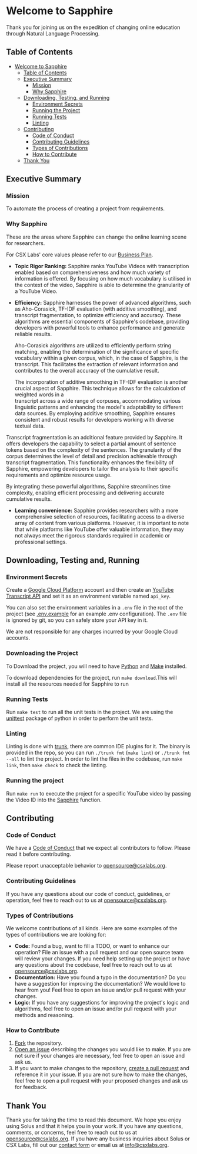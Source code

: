 # Welcome to Sapphire

Thank you for joining us on the expedition of changing online education through Natural Language Processing.

## Table of Contents

- [Welcome to Sapphire](#welcome-to-sapphire)
  - [Table of Contents](#table-of-contents)
  - [Executive Summary](#executive-summary)
    - [Mission](#mission)
    - [Why Sapphire](#why-sapphire)
  - [Downloading, Testing, and Running](#downloading,-testing,-and-running)
    - [Environment Secrets](#environment-secrets)
    - [Running the Project](#building-and-running-the-project)
    - [Running Tests](#running-tests)
    - [Linting](#linting)
  - [Contributing](#contributing)
    - [Code of Conduct](#code-of-conduct)
    - [Contributing Guidelines](#contributing-guidelines)
    - [Types of Contributions](#types-of-contributions)
    - [How to Contribute](#how-to-contribute)
  - [Thank You](#thank-you)

## Executive Summary

### Mission

To automate the process of creating a project from requirements.

### Why Sapphire

These are the areas where Sapphire can change the online learning scene for researchers.

For CSX Labs' core values please refer to our [Business Plan](https://docs.google.com/document/d/1PhPFI1YXRd-XHMvfvRZhFwnqzzdXLTcpo0Kmbw803-I/edit?usp=sharing).

- **Topic Rigor Ranking:** Sapphire ranks YouTube Videos with transcription enabled based on comprehensiveness and how much variety of information is offered. By focusing on how much vocabulary is utilised in the context of the video, Sapphire is able to determine the granularity of a YouTube Video. 
- **Efficiency:** 
Sapphire harnesses the power of advanced algorithms, such as Aho-Corasick, TF-IDF evaluation (with additive smoothing), and transcript fragmentation, to optimize efficiency and accuracy. These algorithms are essential components of Sapphire's codebase, providing developers with powerful tools to enhance performance and generate reliable results.

  Aho-Corasick algorithms are utilized to efficiently perform string matching, enabling the determination of the significance of specific vocabulary within a given corpus,   which, in the case of Sapphire, is the transcript. This facilitates the extraction of relevant information and contributes to the overall accuracy of the cumulative result.

  The incorporation of additive smoothing in TF-IDF evaluation is another crucial aspect of Sapphire. This technique allows for the calculation of weighted words in a     
  transcript across a wide range of corpuses, accommodating various linguistic patterns and enhancing the model's adaptability to different data sources. By employing 
  additive smoothing, Sapphire ensures consistent and robust results for developers working with diverse textual data.

Transcript fragmentation is an additional feature provided by Sapphire. It offers developers the capability to select a partial amount of sentence tokens based on the complexity of the sentences. The granularity of the corpus determines the level of detail and precision achievable through transcript fragmentation. This functionality enhances the flexibility of Sapphire, empowering developers to tailor the analysis to their specific requirements and optimize resource usage.

By integrating these powerful algorithms, Sapphire streamlines time complexity, enabling efficient processing and delivering accurate cumulative results.

- **Learning convenience:**
Sapphire provides researchers with a more comprehensive selection of resources, facilitating access to a diverse array of content from various platforms. However, it is important to note that while platforms like YouTube offer valuable information, they may not always meet the rigorous standards required in academic or professional settings.


## Downloading, Testing and, Running

### Environment Secrets

Create a [Google Cloud Platform](https://cloud.google.com/) account and then create an [YouTube Transcript API](https://developers.google.com/youtube/v3/docs/captions) and set it as an environment variable named `api_key`.

You can also set the environment variables in a `.env` file in the root of the project (see [.env.example](.env.example) for an example .env configuration). The `.env` file is ignored by git, so you can safely store your API key in it.

We are not responsible for any charges incurred by your Google Cloud accounts.



### Downloading the Project

To Download the project, you will need to have [Python](https://www.python.org/) and [Make](https://www.gnu.org/software/make/) installed.

To download dependencies for the project, run `make download`.This will install all the resources needed for Sapphire to run



### Running Tests

Run `make test` to run all the unit tests in the project. We are using the [unittest](https://docs.python.org/3/library/unittest.html) package of python in order to perform the unit tests.

### Linting

Linting is done with [trunk](https://trunk.io), there are common IDE plugins for it. The binary is provided in the repo, so you can run `./trunk fmt` (`make lint`) or `./trunk fmt --all` to lint the project. In order to lint the files in the codebase, run `make link`, then `make check` to check the linting.

### Running the project

Run `make run` to execute the project for a specific YouTube video by passing the Video ID into the [Sapphire](sapphire.py) function.

## Contributing

### Code of Conduct

We have a [Code of Conduct](CODE_OF_CONDUCT.md) that we expect all contributors to follow. Please read it before contributing.

Please report unacceptable behavior to [opensource@csxlabs.org](mailto:opensource@csxlabs.org).

### Contributing Guidelines

 If you have any questions about our code of conduct, guidelines, or operation, feel free to reach out to us at [opensource@csxlabs.org](mailto:opensource@csxlabs.org).

### Types of Contributions

We welcome contributions of all kinds. Here are some examples of the types of contributions we are looking for:

- **Code:** Found a bug, want to fill a TODO, or want to enhance our operation? File an issue with a pull request and our open source team will review your changes. If you need help setting up the project or have any questions about the codebase, feel free to reach out to us at [opensource@csxlabs.org](mailto:opensource@csxlabs.org).
- **Documentation:** Have you found a typo in the documentation? Do you have a suggestion for improving the documentation? We would love to hear from you! Feel free to open an issue and/or pull request with your changes.
- **Logic:** If you have any suggestions for improving the project's logic and algorithms, feel free to open an issue and/or pull request with your methods and reasoning.

### How to Contribute

1. [Fork](https://docs.github.com/en/get-started/quickstart/fork-a-repo) the repository.
2. [Open an issue](https://docs.github.com/en/issues/tracking-your-work-with-issues/creating-an-issue) describing the changes you would like to make. If you are not sure if your changes are necessary, feel free to open an issue and ask us.
3. If you want to make changes to the repository, [create a pull request](https://docs.github.com/en/github/collaborating-with-issues-and-pull-requests/creating-a-pull-request) and reference it in your issue. If you are not sure how to make the changes, feel free to open a pull request with your proposed changes and ask us for feedback.

## Thank You

Thank you for taking the time to read this document. We hope you enjoy using Solus and that it helps you in your work. If you have any questions, comments, or concerns, feel free to reach out to us at [opensource@csxlabs.org](mailto:opensource@csxlabs.org). If you have any business inquiries about Solus or CSX Labs, fill out our [contact form](https://csxlabs.org/#contact) or email us at [info@csxlabs.org](mailto:info@csxlabs.org).
